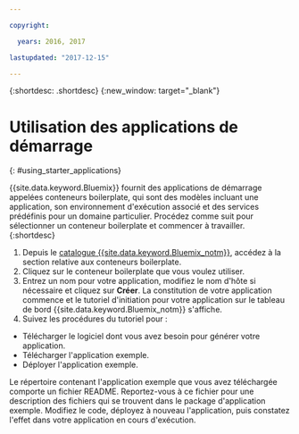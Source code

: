 ```yaml
---

copyright:

  years: 2016, 2017

lastupdated: "2017-12-15"

---
```


{:shortdesc: .shortdesc}
{:new_window: target="_blank"}


# Utilisation des applications de démarrage
{: #using_starter_applications}

{{site.data.keyword.Bluemix}} fournit des applications de démarrage appelées conteneurs boilerplate, qui sont des modèles incluant une application, son environnement d'exécution associé et des services prédéfinis pour un domaine particulier. Procédez comme suit pour sélectionner un conteneur boilerplate et commencer à travailler.
{:shortdesc}

1. Depuis le [catalogue {{site.data.keyword.Bluemix_notm}}](https://console.{DomainName}/catalog/), accédez à la section relative aux conteneurs boilerplate.
2. Cliquez sur le conteneur boilerplate que vous voulez utiliser.
3. Entrez un nom pour votre application, modifiez le nom d'hôte si nécessaire et cliquez sur **Créer**. La constitution de votre application commence et le tutoriel d'initiation pour votre application sur le tableau de bord {{site.data.keyword.Bluemix_notm}} s'affiche.
4. Suivez les procédures du tutoriel pour :  
  * Télécharger le logiciel dont vous avez besoin pour générer votre application.
  * Télécharger l'application exemple.
  * Déployer l'application exemple.

Le répertoire contenant l'application exemple que vous avez téléchargée comporte un fichier README. Reportez-vous à ce fichier pour une
description des fichiers qui se trouvent dans le package d'application exemple. Modifiez le code, déployez à nouveau l'application, puis constatez
l'effet dans votre application en cours d'exécution.
